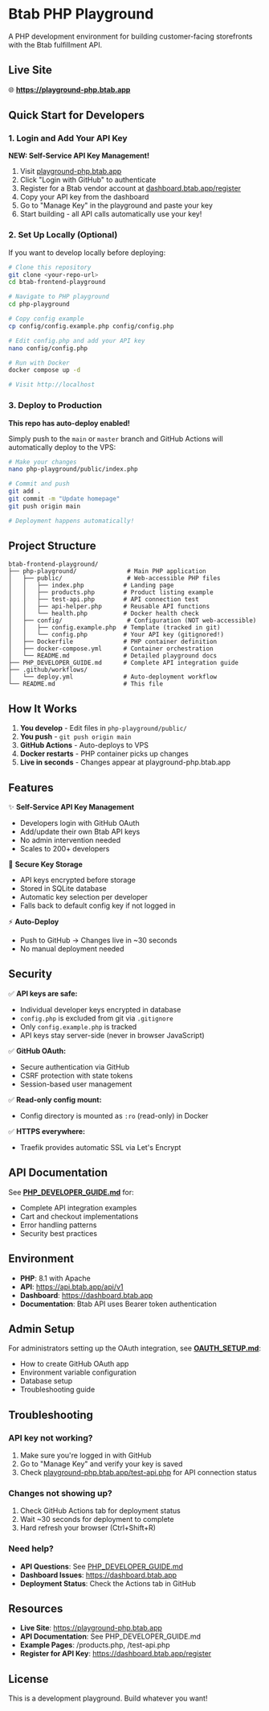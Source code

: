 # Btab PHP Playground

A PHP development environment for building customer-facing storefronts with the Btab fulfillment API.

## Live Site

🌐 **https://playground-php.btab.app**

## Quick Start for Developers

### 1. Login and Add Your API Key

**NEW: Self-Service API Key Management!**

1. Visit [playground-php.btab.app](https://playground-php.btab.app)
2. Click "Login with GitHub" to authenticate
3. Register for a Btab vendor account at [dashboard.btab.app/register](https://dashboard.btab.app/register)
4. Copy your API key from the dashboard
5. Go to "Manage Key" in the playground and paste your key
6. Start building - all API calls automatically use your key!

### 2. Set Up Locally (Optional)

If you want to develop locally before deploying:

```bash
# Clone this repository
git clone <your-repo-url>
cd btab-frontend-playground

# Navigate to PHP playground
cd php-playground

# Copy config example
cp config/config.example.php config/config.php

# Edit config.php and add your API key
nano config/config.php

# Run with Docker
docker compose up -d

# Visit http://localhost
```

### 3. Deploy to Production

**This repo has auto-deploy enabled!**

Simply push to the `main` or `master` branch and GitHub Actions will automatically deploy to the VPS:

```bash
# Make your changes
nano php-playground/public/index.php

# Commit and push
git add .
git commit -m "Update homepage"
git push origin main

# Deployment happens automatically!
```

## Project Structure

```
btab-frontend-playground/
├── php-playground/              # Main PHP application
│   ├── public/                  # Web-accessible PHP files
│   │   ├── index.php           # Landing page
│   │   ├── products.php        # Product listing example
│   │   ├── test-api.php        # API connection test
│   │   ├── api-helper.php      # Reusable API functions
│   │   └── health.php          # Docker health check
│   ├── config/                  # Configuration (NOT web-accessible)
│   │   ├── config.example.php  # Template (tracked in git)
│   │   └── config.php          # Your API key (gitignored!)
│   ├── Dockerfile              # PHP container definition
│   ├── docker-compose.yml      # Container orchestration
│   └── README.md               # Detailed playground docs
├── PHP_DEVELOPER_GUIDE.md      # Complete API integration guide
├── .github/workflows/
│   └── deploy.yml              # Auto-deployment workflow
└── README.md                   # This file
```

## How It Works

1. **You develop** - Edit files in `php-playground/public/`
2. **You push** - `git push origin main`
3. **GitHub Actions** - Auto-deploys to VPS
4. **Docker restarts** - PHP container picks up changes
5. **Live in seconds** - Changes appear at playground-php.btab.app

## Features

✨ **Self-Service API Key Management**
- Developers login with GitHub OAuth
- Add/update their own Btab API keys
- No admin intervention needed
- Scales to 200+ developers

🔐 **Secure Key Storage**
- API keys encrypted before storage
- Stored in SQLite database
- Automatic key selection per developer
- Falls back to default config key if not logged in

⚡ **Auto-Deploy**
- Push to GitHub → Changes live in ~30 seconds
- No manual deployment needed

## Security

✅ **API keys are safe:**
- Individual developer keys encrypted in database
- `config.php` is excluded from git via `.gitignore`
- Only `config.example.php` is tracked
- API keys stay server-side (never in browser JavaScript)

✅ **GitHub OAuth:**
- Secure authentication via GitHub
- CSRF protection with state tokens
- Session-based user management

✅ **Read-only config mount:**
- Config directory is mounted as `:ro` (read-only) in Docker

✅ **HTTPS everywhere:**
- Traefik provides automatic SSL via Let's Encrypt

## API Documentation

See **[PHP_DEVELOPER_GUIDE.md](./PHP_DEVELOPER_GUIDE.md)** for:
- Complete API integration examples
- Cart and checkout implementations
- Error handling patterns
- Security best practices

## Environment

- **PHP**: 8.1 with Apache
- **API**: https://api.btab.app/api/v1
- **Dashboard**: https://dashboard.btab.app
- **Documentation**: Btab API uses Bearer token authentication

## Admin Setup

For administrators setting up the OAuth integration, see **[OAUTH_SETUP.md](./OAUTH_SETUP.md)**:
- How to create GitHub OAuth app
- Environment variable configuration
- Database setup
- Troubleshooting guide

## Troubleshooting

### API key not working?
1. Make sure you're logged in with GitHub
2. Go to "Manage Key" and verify your key is saved
3. Check [playground-php.btab.app/test-api.php](https://playground-php.btab.app/test-api.php) for API connection status

### Changes not showing up?
1. Check GitHub Actions tab for deployment status
2. Wait ~30 seconds for deployment to complete
3. Hard refresh your browser (Ctrl+Shift+R)

### Need help?
- **API Questions**: See [PHP_DEVELOPER_GUIDE.md](./PHP_DEVELOPER_GUIDE.md)
- **Dashboard Issues**: https://dashboard.btab.app
- **Deployment Status**: Check the Actions tab in GitHub

## Resources

- **Live Site**: https://playground-php.btab.app
- **API Documentation**: See PHP_DEVELOPER_GUIDE.md
- **Example Pages**: /products.php, /test-api.php
- **Register for API Key**: https://dashboard.btab.app/register

## License

This is a development playground. Build whatever you want!
